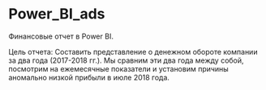 # Power_BI_ads

Финансовые отчет в Power BI.

Цель отчета:
Составить представление о денежном обороте компании за два года (2017-2018 гг.). 
Мы сравним эти два года между собой, посмотрим на ежемесячные показатели и установим причины аномально низкой прибыли в июле 2018 года.
